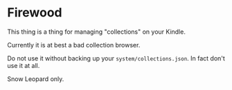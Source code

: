 Firewood
========

This thing is a thing for managing "collections" on your Kindle.

Currently it is at best a bad collection browser.

Do not use it without backing up your `system/collections.json`.  In fact don't use it at all.

Snow Leopard only.
